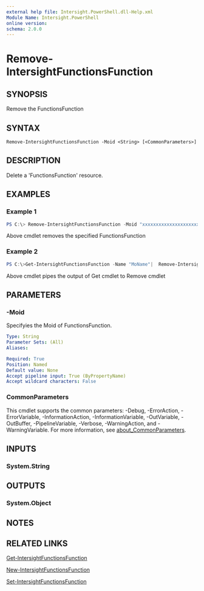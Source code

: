 ```yaml
---
external help file: Intersight.PowerShell.dll-Help.xml
Module Name: Intersight.PowerShell
online version:
schema: 2.0.0
---
```


# Remove-IntersightFunctionsFunction

## SYNOPSIS
Remove the FunctionsFunction

## SYNTAX

```
Remove-IntersightFunctionsFunction -Moid <String> [<CommonParameters>]
```

## DESCRIPTION
Delete a &apos;FunctionsFunction&apos; resource.

## EXAMPLES

### Example 1
```powershell
PS C:\> Remove-IntersightFunctionsFunction -Moid "xxxxxxxxxxxxxxxxxxxxxxxxxxx"
```
Above cmdlet removes the specified FunctionsFunction 

### Example 2
```powershell
PS C:\>Get-IntersightFunctionsFunction -Name "MoName"|  Remove-IntersightFunctionsFunction
```
Above cmdlet pipes the output of Get cmdlet to Remove cmdlet

## PARAMETERS

### -Moid
Specifyies the Moid of FunctionsFunction.

```yaml
Type: String
Parameter Sets: (All)
Aliases:

Required: True
Position: Named
Default value: None
Accept pipeline input: True (ByPropertyName)
Accept wildcard characters: False
```

### CommonParameters
This cmdlet supports the common parameters: -Debug, -ErrorAction, -ErrorVariable, -InformationAction, -InformationVariable, -OutVariable, -OutBuffer, -PipelineVariable, -Verbose, -WarningAction, and -WarningVariable. For more information, see [about_CommonParameters](http://go.microsoft.com/fwlink/?LinkID=113216).

## INPUTS

### System.String

## OUTPUTS

### System.Object
## NOTES

## RELATED LINKS

[Get-IntersightFunctionsFunction](./Get-IntersightFunctionsFunction.md)

[New-IntersightFunctionsFunction](./New-IntersightFunctionsFunction.md)

[Set-IntersightFunctionsFunction](./Set-IntersightFunctionsFunction.md)

